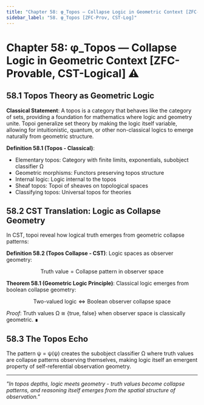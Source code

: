 ```yaml
---
title: "Chapter 58: φ_Topos — Collapse Logic in Geometric Context [ZFC-Provable, CST-Logical]"
sidebar_label: "58. φ_Topos [ZFC-Prov, CST-Log]"
---
```


# Chapter 58: φ_Topos — Collapse Logic in Geometric Context [ZFC-Provable, CST-Logical] ⚠️

## 58.1 Topos Theory as Geometric Logic

**Classical Statement**: A topos is a category that behaves like the category of sets, providing a foundation for mathematics where logic and geometry unite. Topoi generalize set theory by making the logic itself variable, allowing for intuitionistic, quantum, or other non-classical logics to emerge naturally from geometric structure.

**Definition 58.1 (Topos - Classical)**:
- Elementary topos: Category with finite limits, exponentials, subobject classifier Ω
- Geometric morphisms: Functors preserving topos structure
- Internal logic: Logic internal to the topos
- Sheaf topos: Topoi of sheaves on topological spaces
- Classifying topos: Universal topos for theories

## 58.2 CST Translation: Logic as Collapse Geometry

In CST, topoi reveal how logical truth emerges from geometric collapse patterns:

**Definition 58.2 (Topos Collapse - CST)**: Logic spaces as observer geometry:

$$
\text{Truth value} = \text{Collapse pattern in observer space}
$$

**Theorem 58.1 (Geometric Logic Principle)**: Classical logic emerges from boolean collapse geometry:

$$
\text{Two-valued logic} \Leftrightarrow \text{Boolean observer collapse space}
$$

*Proof*: Truth values Ω ≅ \{true, false\} when observer space is classically geometric. ∎

## 58.3 The Topos Echo

The pattern ψ = ψ(ψ) creates the subobject classifier Ω where truth values are collapse patterns observing themselves, making logic itself an emergent property of self-referential observation geometry.

---

*"In topos depths, logic meets geometry - truth values become collapse patterns, and reasoning itself emerges from the spatial structure of observation."*